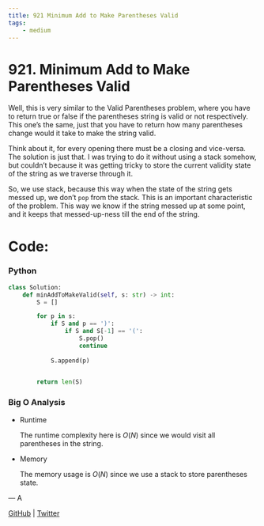 ```yaml
---
title: 921 Minimum Add to Make Parentheses Valid
tags:
    - medium
---
```



# 921. Minimum Add to Make Parentheses Valid

Well, this is very similar to the Valid Parentheses problem, where you have to return true or false if the parentheses string is valid or not respectively. This one’s the same, just that you have to return how many parentheses change would it take to make the string valid.

Think about it, for every opening there must be a closing and vice-versa. The solution is just that. I was trying to do it without using a stack somehow, but couldn’t because it was getting tricky to store the current validity state of the string as we traverse through it.

So, we use stack, because this way when the state of the string gets messed up, we don’t `pop` from the stack. This is an important characteristic of the problem. This way we know if the string messed up at some point, and it keeps that messed-up-ness till the end of the string.

# Code:

### Python

```python
class Solution:
    def minAddToMakeValid(self, s: str) -> int:
        S = []

        for p in s:
            if S and p == ')':
                if S and S[-1] == '(':
                    S.pop()
                    continue
            
            S.append(p)

        
        return len(S)
```

### Big O Analysis

- Runtime
    
    The runtime complexity here is $O(N)$  since we would visit all parentheses in the string.
    
- Memory
    
    The memory usage is $O(N)$ since we use a stack to store parentheses state.
    

— A

[GitHub](https://github.com/AtharvaKamble) | [Twitter](https://twitter.com/AtharvaKamble07)